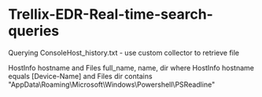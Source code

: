 # Trellix-EDR-Real-time-search-queries

Querying ConsoleHost_history.txt - use custom collector to retrieve file

HostInfo hostname and Files full_name, name, dir where HostInfo hostname equals [Device-Name] and Files dir contains "AppData\Roaming\Microsoft\Windows\Powershell\PSReadline" 




